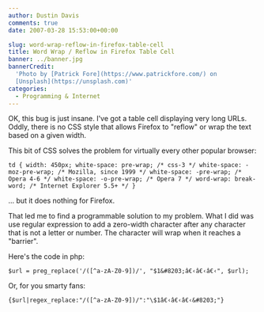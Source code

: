 ```yaml
---
author: Dustin Davis
comments: true
date: 2007-03-28 15:53:00+00:00

slug: word-wrap-reflow-in-firefox-table-cell
title: Word Wrap / Reflow in Firefox Table Cell
banner: ../banner.jpg
bannerCredit:
  'Photo by [Patrick Fore](https://www.patrickfore.com/) on
  [Unsplash](https://unsplash.com)'
categories:
  - Programming & Internet
---
```


OK, this bug is just insane. I've got a table cell displaying very long URLs.
Oddly, there is no CSS style that allows Firefox to "reflow" or wrap the text
based on a given width.

This bit of CSS solves the problem for virtually every other popular browser:

`td { width: 450px; white-space: pre-wrap; /* css-3 */ white-space: -moz-pre-wrap; /* Mozilla, since 1999 */ white-space: -pre-wrap; /* Opera 4-6 */ white-space: -o-pre-wrap; /* Opera 7 */ word-wrap: break-word; /* Internet Explorer 5.5+ */ }`

... but it does nothing for Firefox.

That led me to find a programmable solution to my problem. What I did was use
regular expression to add a zero-width character after any character that is not
a letter or number. The character will wrap when it reaches a "barrier".

Here's the code in php:

`$url = preg_replace('/([^a-zA-Z0-9])/', "$1&#8203;â€‹â€‹â€‹", $url);`

Or, for you smarty fans:

`{$url|regex_replace:"/([^a-zA-Z0-9])/":"\$1â€‹â€‹â€‹&#8203;"}`
